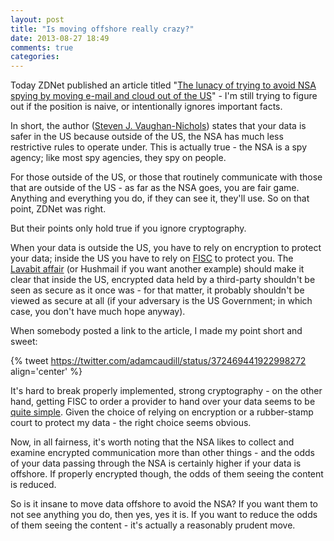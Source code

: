 ```yaml
---
layout: post
title: "Is moving offshore really crazy?"
date: 2013-08-27 18:49
comments: true
categories: 
---
```


Today ZDNet published an article titled "[The lunacy of trying to avoid NSA spying by moving e-mail and cloud out of the US](http://www.zdnet.com/the-lunacy-of-trying-to-avoid-nsa-spying-by-moving-e-mail-and-cloud-out-of-the-us-7000019908/)" - I'm still trying to figure out if the position is naive, or intentionally ignores important facts.

In short, the author ([Steven J. Vaughan-Nichols](http://www.zdnet.com/meet-the-team/us/steven-j-vaughan-nichols/)) states that your data is safer in the US because outside of the US, the NSA has much less restrictive rules to operate under. This is actually true - the NSA is a spy agency; like most spy agencies, they spy on people.

For those outside of the US, or those that routinely communicate  with those that are outside of the US - as far as the NSA goes, you are fair game. Anything and everything you do, if they can see it, they'll use. So on that point, ZDNet was right.

But their points only hold true if you ignore cryptography.

When your data is outside the US, you have to rely on encryption to protect your data; inside the US you have to rely on [FISC](https://epic.org/privacy/terrorism/fisa/fisc.html) to protect you. The [Lavabit affair](http://arstechnica.com/tech-policy/2013/08/how-might-the-feds-have-snooped-on-lavabit/) (or Hushmail if you want another example) should make it clear that inside the US, encrypted data held by a third-party shouldn't be seen as secure as it once was - for that matter, it probably shouldn't be viewed as secure at all (if your adversary is the US Government; in which case, you don't have much hope anyway).

When somebody posted a link to the article, I made my point short and sweet: 

{% tweet https://twitter.com/adamcaudill/status/372469441922998272 align='center' %}

It's hard to break properly implemented, strong cryptography - on the other hand, getting FISC to order a provider to hand over your data seems to be [quite simple](https://www.eff.org/deeplinks/2013/08/nsa-spying-three-pillars-government-trust-have-fallen). Given the choice of relying on encryption or a rubber-stamp court to protect my data - the right choice seems obvious.

Now, in all fairness, it's worth noting that the NSA likes to collect and examine encrypted communication more than other things - and the odds of your data passing through the NSA is certainly higher if your data is offshore. If properly encrypted though, the odds of them seeing the content is reduced.

So is it insane to move data offshore to avoid the NSA? If you want them to not see anything you do, then yes, yes it is. If you want to reduce the odds of them seeing the content - it's actually a reasonably prudent move.
